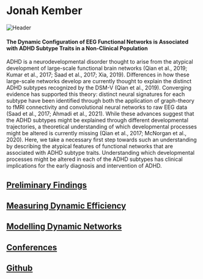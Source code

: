 # Jonah Kember

![Header](https://user-images.githubusercontent.com/81769550/114712923-9e83dc00-9cfe-11eb-9db5-2964bb153f37.PNG)

#### The Dynamic Configuration of EEG Functional Networks is Associated with ADHD Subtype Traits in a Non-Clinical Population 

ADHD is a neurodevelopmental disorder thought to arise from the atypical development of large-scale functional brain networks (Qian et al., 2019; Kumar et al., 2017; Saad et al., 2017; Xia, 2019). Differences in how these large-scale networks develop are currently thought to explain the distinct ADHD subtypes recognized by the DSM-V (Qian et al., 2019). Converging evidence has supported this theory: distinct neural signatures for each subtype have been identified through both the application of graph-theory to fMRI connectivity and convolutional neural networks to raw EEG data (Saad et al., 2017; Ahmadi et al., 2021). While these advances suggest that the ADHD subtypes might be explained through different developmental trajectories, a theoretical understanding of which developmental processes might be altered is currently missing (Qian et al., 2017; McNorgan et al., 2020). Here, we take a necessary first step towards such an understanding by describing the atypical features of functional networks that are associated with ADHD subtype traits. Understanding which developmental processes might be altered in each of the ADHD subtypes has clinical implications for the early diagnosis and intervention of ADHD.


## [Preliminary Findings](https://jonahkember.github.io/MA-Thesis/Findings)
## [Measuring Dynamic Efficiency](https://jonahkember.github.io/MA-Thesis/Dynamic_Efficiency)
## [Modelling Dynamic Networks](https://jonahkember.github.io/MA-Thesis/Modelling_Dynamic_Networks)
## [Conferences](https://jonahkember.github.io/MA-Thesis/Conferences)
## [Github](https://github.com/JonahKember/MA-Thesis)
